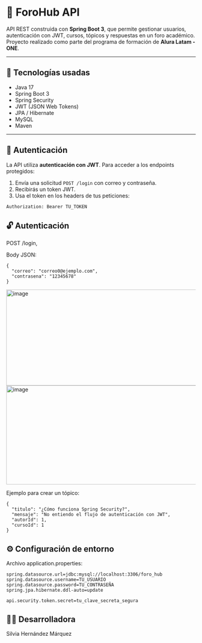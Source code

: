# 🧠 ForoHub API

API REST construida con **Spring Boot 3**, que permite gestionar usuarios, autenticación con JWT, cursos, tópicos y respuestas en un foro académico. Proyecto realizado como parte del programa de formación de **Alura Latam - ONE**.

---

## 🚀 Tecnologías usadas

- Java 17  
- Spring Boot 3  
- Spring Security  
- JWT (JSON Web Tokens)  
- JPA / Hibernate  
- MySQL  
- Maven  

---

## 🔐 Autenticación

La API utiliza **autenticación con JWT**. Para acceder a los endpoints protegidos:

1. Envía una solicitud `POST /login` con correo y contraseña.
2. Recibirás un token JWT.
3. Usa el token en los headers de tus peticiones:

```http
Authorization: Bearer TU_TOKEN
```
## 🔓 Autenticación

POST /login,

Body JSON:
```http
{
  "correo": "correo0@ejemplo.com",
  "contrasena": "12345678"
}
```
<img width="689" height="255" alt="image" src="https://github.com/user-attachments/assets/bbd067d9-11d0-4b13-8219-f99b1dcc86eb" />


<img width="696" height="263" alt="image" src="https://github.com/user-attachments/assets/2af1da60-bb85-4d69-9fc5-71b1d46d4505" />


Ejemplo para crear un tópico:
```http
{
  "titulo": "¿Cómo funciona Spring Security?",
  "mensaje": "No entiendo el flujo de autenticación con JWT",
  "autorId": 1,
  "cursoId": 1
}

```
## ⚙️ Configuración de entorno
Archivo application.properties:
```http
spring.datasource.url=jdbc:mysql://localhost:3306/foro_hub
spring.datasource.username=TU_USUARIO
spring.datasource.password=TU_CONTRASEÑA
spring.jpa.hibernate.ddl-auto=update

api.security.token.secret=tu_clave_secreta_segura

```

## 🧑‍💻 Desarrolladora
Silvia Hernández Márquez

